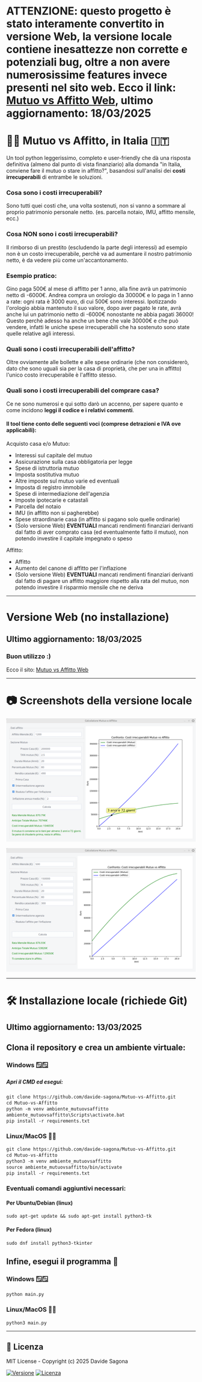 # ATTENZIONE: questo progetto è stato interamente convertito in versione Web, la versione locale contiene inesattezze non corrette e potenziali bug, oltre a non avere numerosissime features invece presenti nel sito web. Ecco il link: [Mutuo vs Affitto Web](https://contifinanziari.pythonanywhere.com), ultimo aggiornamento: 18/03/2025

🏡💸 Mutuo vs Affitto, in Italia 🇮🇹
===================
Un tool python leggerissimo, completo e user-friendly che dà una risposta definitiva (almeno dal punto di vista finanziario) alla domanda "in Italia, conviene fare il mutuo o stare in affitto?", basandosi sull'analisi dei **costi irrecuperabili** di entrambe le soluzioni.
### Cosa sono i costi irrecuperabili?

Sono tutti quei costi che, una volta sostenuti, non si vanno a sommare al proprio patrimonio personale netto. (es. parcella notaio, IMU, affitto mensile, ecc.)

### Cosa NON sono i costi irrecuperabili?
Il rimborso di un prestito (escludendo la parte degli interessi) ad esempio non è un costo irrecuperabile, perchè va ad aumentare il nostro patrimonio netto, è da vedere più come un'accantonamento.
### Esempio pratico:
Gino paga 500€ al mese di affitto per 1 anno, alla fine avrà un patrimonio netto di -6000€. Andrea compra un orologio da 30000€ e lo paga in 1 anno a rate: ogni rata è 3000 euro, di cui 500€ sono interessi. Ipotizzando l'orologio abbia mantenuto il suo valore, dopo aver pagato le rate, avrà anche lui un patrimonio netto di -6000€ nonostante ne abbia pagati 36000! Questo perchè adesso ha anche un bene che vale 30000€ e che può vendere, infatti le uniche spese irrecuperabili che ha sostenuto sono state quelle relative agli interessi.
### Quali sono i costi irrecuperabili dell'affitto?
Oltre ovviamente alle bollette e alle spese ordinarie (che non considererò, dato che sono uguali sia per la casa di proprietà, che per una in affitto) l'unico costo irrecuperabile è l'affitto stesso.

### Quali sono i costi irrecuperabili del comprare casa?
Ce ne sono numerosi e qui sotto darò un accenno, per sapere quanto e come incidono **leggi il codice e i relativi commenti**.

#### Il tool tiene conto delle seguenti voci (comprese detrazioni e IVA ove applicabili):

Acquisto casa e/o Mutuo:
- Interessi sul capitale del mutuo
- Assicurazione sulla casa obbligatoria per legge
- Spese di istruttoria mutuo
- Imposta sostitutiva mutuo
- Altre imposte sul mutuo varie ed eventuali
- Imposta di registro immobile
- Spese di intermediazione dell'agenzia
- Imposte ipotecarie e catastali
- Parcella del notaio
- IMU (in affitto non si pagherebbe)
- Spese straordinarie casa (in affitto si pagano solo quelle ordinarie)
- (Solo versione Web) **EVENTUALI** mancati rendimenti finanziari derivanti dal fatto di aver comprato casa (ed eventualmente fatto il mutuo), non potendo investire il capitale impegnato o speso

Affitto:
- Affitto
- Aumento del canone di affitto per l'inflazione
- (Solo versione Web) **EVENTUALI** mancati rendimenti finanziari derivanti dal fatto di pagare un affitto maggiore rispetto alla rata del mutuo, non potendo investire il risparmio mensile che ne deriva
* * *

# Versione Web (no installazione)
## Ultimo aggiornamento: 18/03/2025
### Buon utilizzo :)

Ecco il sito: [Mutuo vs Affitto Web](https://contifinanziari.pythonanywhere.com)

***
# 📷 Screenshots della versione locale
![Interfaccia grafica (GUI) 1](/immagini/imm1.png)

![Interfaccia grafica (GUI) 2](/immagini/imm2.png)

***
# 🛠️ Installazione locale (richiede Git)
## Ultimo aggiornamento: 13/03/2025

## Clona il repository e crea un ambiente virtuale:
### Windows 🪟🪟
##### Apri il CMD ed esegui:
    git clone https://github.com/davide-sagona/Mutuo-vs-Affitto.git
    cd Mutuo-vs-Affitto
    python -m venv ambiente_mutuovsaffitto
    ambiente_mutuovsaffitto\Scripts\activate.bat
    pip install -r requirements.txt

### Linux/MacOS 🐧🍏
    git clone https://github.com/davide-sagona/Mutuo-vs-Affitto.git
    cd Mutuo-vs-Affitto
    python3 -m venv ambiente_mutuovsaffitto
    source ambiente_mutuovsaffitto/bin/activate
    pip install -r requirements.txt

### Eventuali comandi aggiuntivi necessari:
#### Per Ubuntu/Debian (linux)
    sudo apt-get update && sudo apt-get install python3-tk 

#### Per Fedora (linux)
    sudo dnf install python3-tkinter
    
## Infine, esegui il programma 🚀
### Windows 🪟🪟
    python main.py
    
### Linux/MacOS 🐧🍏
    python3 main.py

***
📜 Licenza
----------

MIT License - Copyright (c) 2025 Davide Sagona

[![Versione](https://img.shields.io/badge/Versione-0.7_beta-green)](https://github.com/davidesagona/Mutuo-vs-Affitto) [![Licenza](https://img.shields.io/badge/Licenza-MIT-blue)](LICENSE)
